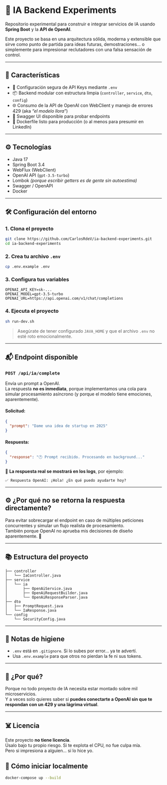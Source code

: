 # 🧠 IA Backend Experiments

Repositorio experimental para construir e integrar servicios de IA usando **Spring Boot** y la **API de OpenAI**.

Este proyecto se basa en una arquitectura sólida, moderna y extensible que sirve como punto de partida para ideas futuras, demostraciones… o simplemente para impresionar reclutadores con una falsa sensación de control.

---

## 🚀 Características

- 🔐 Configuración segura de API Keys mediante `.env`
- 📦 Backend modular con estructura limpia (`controller`, `service`, `dto`, `config`)
- 🌐 Consumo de la API de OpenAI con WebClient y manejo de errores 429 (aka *“el modelo llora”*)
- 📄 Swagger UI disponible para probar endpoints
- 🐳 Dockerfile listo para producción (o al menos para presumir en LinkedIn)

---

## ⚙️ Tecnologías

- Java 17
- Spring Boot 3.4
- WebFlux (WebClient)
- OpenAI API (`gpt-3.5-turbo`)
- Lombok *(porque escribir getters es de gente sin autoestima)*
- Swagger / OpenAPI
- Docker

---

## 🛠️ Configuración del entorno

### 1. Clona el proyecto

```bash
git clone https://github.com/CarlosRdeV/ia-backend-experiments.git
cd ia-backend-experiments
```

### 2. Crea tu archivo `.env`

```bash
cp .env.example .env
```

### 3. Configura tus variables

```env
OPENAI_API_KEY=sk-...
OPENAI_MODEL=gpt-3.5-turbo
OPENAI_URL=https://api.openai.com/v1/chat/completions
```

### 4. Ejecuta el proyecto

```bash
sh run-dev.sh
```

> Asegúrate de tener configurado `JAVA_HOME` y que el archivo `.env` no esté roto emocionalmente.

---

## 📬 Endpoint disponible

### `POST /api/ia/complete`

Envía un prompt a OpenAI.  
La respuesta **no es inmediata**, porque implementamos una cola para simular procesamiento asíncrono (y porque el modelo tiene emociones, aparentemente).

#### Solicitud:

```json
{
  "prompt": "Dame una idea de startup en 2025"
}
```

#### Respuesta:

```json
{
  "response": "🕐 Prompt recibido. Procesando en background..."
}
```

📜 **La respuesta real se mostrará en los logs**, por ejemplo:

```
✅ Respuesta OpenAI: ¡Hola! ¿En qué puedo ayudarte hoy?
```

---

## ⚙️ ¿Por qué no se retorna la respuesta directamente?

Para evitar sobrecargar el endpoint en caso de múltiples peticiones concurrentes y simular un flujo realista de procesamiento.  
También porque OpenAI no aprueba mis decisiones de diseño aparentemente. 🥲

---

## 📚 Estructura del proyecto

```
├── controller
│   └── IaController.java
├── service
│   └── ia
│       ├── OpenAiService.java
│       ├── OpenAiRequestBuilder.java
│       └── OpenAiResponseParser.java
├── dto
│   ├── PromptRequest.java
│   └── IaResponse.java
└── config
    └── SecurityConfig.java
```

---

## 🧼 Notas de higiene

- `.env` está en `.gitignore`. Si lo subes por error… ya te advertí.
- Usa `.env.example` para que otros no pierdan la fe ni sus tokens.

---

## 🔪 ¿Por qué?

Porque no todo proyecto de IA necesita estar montado sobre mil microservicios.  
Y a veces solo quieres saber si **puedes conectarte a OpenAI sin que te respondan con un 429 y una lágrima virtual**.

---

## ☠️ Licencia

Este proyecto **no tiene licencia**.  
Úsalo bajo tu propio riesgo. Si te explota el CPU, no fue culpa mía.  
Pero si impresiona a alguien... sí lo hice yo.

## 🔧 Cómo iniciar localmente

```bash
docker-compose up --build